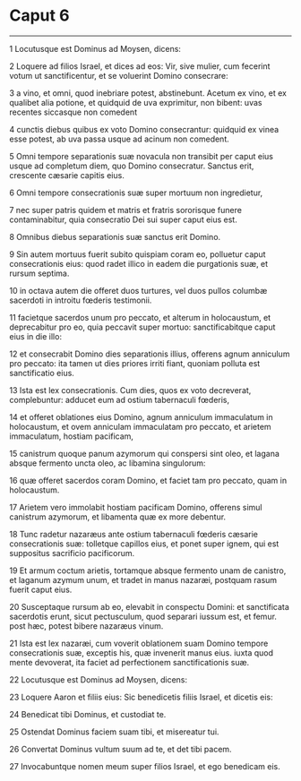 # Caput 6

***

1 Locutusque est Dominus ad Moysen, dicens:

2 Loquere ad filios Israel, et dices ad eos: Vir, sive mulier, cum fecerint votum ut sanctificentur, et se voluerint Domino consecrare:

3 a vino, et omni, quod inebriare potest, abstinebunt. Acetum ex vino, et ex qualibet alia potione, et quidquid de uva exprimitur, non bibent: uvas recentes siccasque non comedent

4 cunctis diebus quibus ex voto Domino consecrantur: quidquid ex vinea esse potest, ab uva passa usque ad acinum non comedent.

5 Omni tempore separationis suæ novacula non transibit per caput eius usque ad completum diem, quo Domino consecratur. Sanctus erit, crescente cæsarie capitis eius.

6 Omni tempore consecrationis suæ super mortuum non ingredietur,

7 nec super patris quidem et matris et fratris sororisque funere contaminabitur, quia consecratio Dei sui super caput eius est.

8 Omnibus diebus separationis suæ sanctus erit Domino.

9 Sin autem mortuus fuerit subito quispiam coram eo, polluetur caput consecrationis eius: quod radet illico in eadem die purgationis suæ, et rursum septima.

10 in octava autem die offeret duos turtures, vel duos pullos columbæ sacerdoti in introitu fœderis testimonii.

11 facietque sacerdos unum pro peccato, et alterum in holocaustum, et deprecabitur pro eo, quia peccavit super mortuo: sanctificabitque caput eius in die illo:

12 et consecrabit Domino dies separationis illius, offerens agnum anniculum pro peccato: ita tamen ut dies priores irriti fiant, quoniam polluta est sanctificatio eius.

13 Ista est lex consecrationis. Cum dies, quos ex voto decreverat, complebuntur: adducet eum ad ostium tabernaculi fœderis,

14 et offeret oblationes eius Domino, agnum anniculum immaculatum in holocaustum, et ovem anniculam immaculatam pro peccato, et arietem immaculatum, hostiam pacificam,

15 canistrum quoque panum azymorum qui conspersi sint oleo, et lagana absque fermento uncta oleo, ac libamina singulorum:

16 quæ offeret sacerdos coram Domino, et faciet tam pro peccato, quam in holocaustum.

17 Arietem vero immolabit hostiam pacificam Domino, offerens simul canistrum azymorum, et libamenta quæ ex more debentur.

18 Tunc radetur nazaræus ante ostium tabernaculi fœderis cæsarie consecrationis suæ: tolletque capillos eius, et ponet super ignem, qui est suppositus sacrificio pacificorum.

19 Et armum coctum arietis, tortamque absque fermento unam de canistro, et laganum azymum unum, et tradet in manus nazaræi, postquam rasum fuerit caput eius.

20 Susceptaque rursum ab eo, elevabit in conspectu Domini: et sanctificata sacerdotis erunt, sicut pectusculum, quod separari iussum est, et femur. post hæc, potest bibere nazaræus vinum.

21 Ista est lex nazaræi, cum voverit oblationem suam Domino tempore consecrationis suæ, exceptis his, quæ invenerit manus eius. iuxta quod mente devoverat, ita faciet ad perfectionem sanctificationis suæ.

22 Locutusque est Dominus ad Moysen, dicens:

23 Loquere Aaron et filiis eius: Sic benedicetis filiis Israel, et dicetis eis:

24 Benedicat tibi Dominus, et custodiat te.

25 Ostendat Dominus faciem suam tibi, et misereatur tui.

26 Convertat Dominus vultum suum ad te, et det tibi pacem.

27 Invocabuntque nomen meum super filios Israel, et ego benedicam eis.

